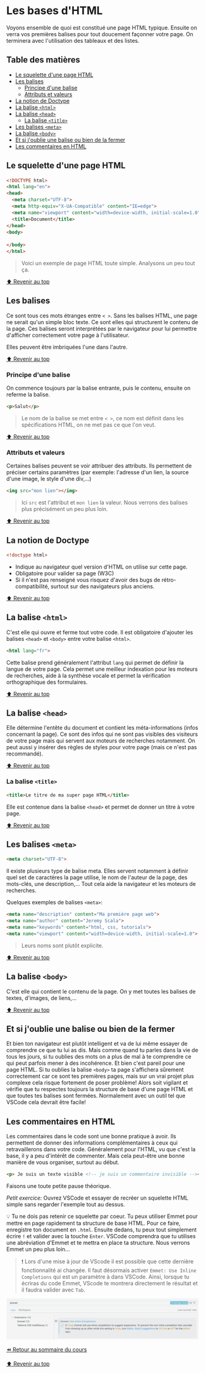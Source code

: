 <!-- omit in toc -->
# Les bases d'HTML

Voyons ensemble de quoi est constitué une page HTML typique. Ensuite on verra vos premières balises pour tout doucement façonner votre page. On terminera avec l'utilisation des tableaux et des listes.

<!-- omit in toc -->
## Table des matières

- [Le squelette d'une page HTML](#le-squelette-dune-page-html)
- [Les balises](#les-balises)
  - [Principe d'une balise](#principe-dune-balise)
  - [Attributs et valeurs](#attributs-et-valeurs)
- [La notion de Doctype](#la-notion-de-doctype)
- [La balise `<html>`](#la-balise-html)
- [La balise `<head>`](#la-balise-head)
  - [La balise `<title>`](#la-balise-title)
- [Les balises `<meta>`](#les-balises-meta)
- [La balise `<body>`](#la-balise-body)
- [Et si j'oublie une balise ou bien de la fermer](#et-si-joublie-une-balise-ou-bien-de-la-fermer)
- [Les commentaires en HTML](#les-commentaires-en-html)

## Le squelette d'une page HTML

```html
<!DOCTYPE html>
<html lang="en">
<head>
  <meta charset="UTF-8">
  <meta http-equiv="X-UA-Compatible" content="IE=edge">
  <meta name="viewport" content="width=device-width, initial-scale=1.0">
  <title>Document</title>
</head>
<body>
  
</body>
</html>
```

> Voici un exemple de page HTML toute simple. Analysons un peu tout ça.

[:arrow_up: Revenir au top](#table-des-matières)

## Les balises

Ce sont tous ces mots étranges entre `< >`. Sans les balises HTML, une page ne serait qu'un simple bloc texte. Ce sont elles qui structurent le contenu de la page. Ces balises seront interprétées par le navigateur pour lui permettre d'afficher correctement votre page à l'utilisateur.

Elles peuvent être imbriquées l'une dans l'autre.

[:arrow_up: Revenir au top](#table-des-matières)

### Principe d'une balise

On commence toujours par la balise entrante, puis le contenu, ensuite on referme la balise.

```html
<p>Salut</p>
```

> Le nom de la balise se met entre `< >`, ce nom est définit dans les spécifications HTML, on ne met pas ce que l'on veut.

[:arrow_up: Revenir au top](#table-des-matières)

### Attributs et valeurs

Certaines balises peuvent se voir attribuer des attributs. Ils permettent de préciser certains paramètres (par exemple: l'adresse d'un lien, la source d'une image, le style d'une div,...)

```html
<img src="mon lien"></img>
```

> Ici `src` est l'attribut et `mon lien` la valeur. Nous verrons des balises plus précisément un peu plus loin.

[:arrow_up: Revenir au top](#table-des-matières)

## La notion de Doctype

```html
<!doctype html>
```

- Indique au navigateur quel version d'HTML on utilise sur cette page.
- Obligatoire pour valider sa page (W3C)
- Si il n'est pas renseigné vous risquez d'avoir des bugs de rétro-compatibilité, surtout sur des navigateurs plus anciens.

[:arrow_up: Revenir au top](#table-des-matières)

## La balise `<html>`

C'est elle qui ouvre et ferme tout votre code. Il est obligatoire d'ajouter les balises `<head>` et `<body>` entre votre balise `<html>`.

```html
<html lang="fr">
```

Cette balise prend généralement l'attribut `lang` qui permet de définir la langue de votre page. Cela permet une meilleur indexation pour les moteurs de recherches, aide à la synthèse vocale et permet la vérification orthographique des formulaires.

[:arrow_up: Revenir au top](#table-des-matières)

## La balise `<head>`

Elle détermine l'entête du document et contient les méta-informations (infos concernant la page). Ce sont des infos qui ne sont pas visibles des visiteurs de votre page mais qui servent aux moteurs de recherches notamment. On peut aussi y insérer des règles de styles pour votre page (mais ce n'est pas recommandé).

[:arrow_up: Revenir au top](#table-des-matières)

### La balise `<title>`

```html
<title>Le titre de ma super page HTML</title>
```

Elle est contenue dans la balise `<head>` et permet de donner un titre à votre page.

[:arrow_up: Revenir au top](#table-des-matières)

## Les balises `<meta>`

```html
<meta charset="UTF-8">
```

Il existe plusieurs type de balise meta. Elles servent notamment à définir quel set de caractères la page utilise, le nom de l'auteur de la page, des mots-clés, une description,... Tout cela aide la navigateur et les moteurs de recherches.

Quelques exemples de balises `<meta>`:

```html
<meta name="description" content="Ma première page web">
<meta name="author" content="Jeremy Scala">
<meta name="keywords" content="html, css, tutorials">
<meta name="viewport" content="width=device-width, initial-scale=1.0">
```

> Leurs noms sont plutôt explicite.

[:arrow_up: Revenir au top](#table-des-matières)

## La balise `<body>`

C'est elle qui contient le contenu de la page. On y met toutes les balises de textes, d'images, de liens,...

[:arrow_up: Revenir au top](#table-des-matières)

## Et si j'oublie une balise ou bien de la fermer

Et bien ton navigateur est plutôt intelligent et va de lui même essayer de comprendre ce que tu lui as dis. Mais comme quand tu parles dans la vie de tous les jours, si tu oublies des mots on a plus de mal à te comprendre ce qui peut parfois mener à des incohérence. Et bien c'est pareil pour une page HTML. Si tu oublies la balise `<body>` ta page s'affichera sûrement correctement car ce sont tes premières pages, mais sur un vrai projet plus complexe cela risque fortement de poser problème! Alors soit vigilant et vérifie que tu respectes toujours la structure de base d'une page HTML et que toutes tes balises sont fermées. Normalement avec un outil tel que VSCode cela devrait être facile!

## Les commentaires en HTML

Les commentaires dans le code sont une bonne pratique à avoir. Ils permettent de donner des informations complémentaires à ceux qui retravaillerons dans votre code. Généralement pour l'HTML, vu que c'est la base, il y a peu d'intérêt de commenter. Mais cela peut-être une bonne manière de vous organiser, surtout au début.

```html
<p> Je suis un texte visible <!-- je suis un commentaire invisible --></p>
```

Faisons une toute petite pause théorique. 

*Petit exercice:* Ouvrez VSCode et essayer de recréer un squelette HTML simple sans regarder l'exemple tout au dessus.

:bulb: Tu ne dois pas retenir ce squelette par coeur. Tu peux utiliser Emmet pour mettre en page rapidement ta structure de base HTML. Pour ce faire, enregistre ton document en `.html`. Ensuite dedans, tu peux tout simplement écrire `!` et valider avec la touche `Enter`. VSCode comprendra que tu utilises une abréviation d'Emmet et te mettra en place ta structure. Nous verrons Emmet un peu plus loin...

> :exclamation: Lors d'une mise à jour de VScode il est possible que cette dernière fonctionnalité ai changée. Il faut désormais activer `Emmet: Use Inline Completions` qui est un paramètre à  dans VSCode. Ainsi, lorsque tu écriras du code Emmet, VScode te montrera directement le résultat et il faudra valider avec `Tab`.

![vscode-emmet-inline](./img/03/vscode-emmet-inline.png)

[:rewind: Retour au sommaire du cours](./README.md#table-des-matières)

[:arrow_up: Revenir au top](#table-des-matières)

